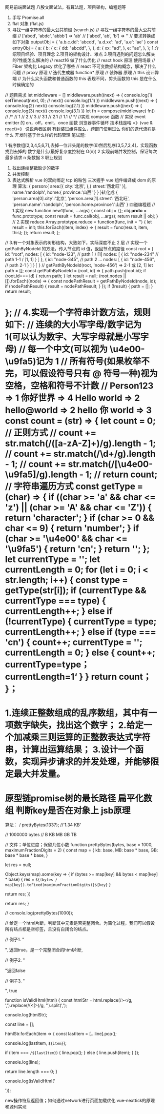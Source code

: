 网易前端面试题
八股文面试法。有算法题，项目架构，编程题等
1. 手写 Promise.all
2. flat 对象 (flat.js)
3. 寻找一组字符串的最大公共前缀 (search.js) // 寻找一组字符串的最大公共前缀
// ['abcd', 'abdc', 'abbb'] => 'ab'
// ['abcd', 'ab', 'b'] => ''
// 要求转换成如下对象 outputObj = { 'a.b.c.dd': 'abcdd', 'a.d.xx': 'ad', 'a.e': 'ae' } const entryObj = {
a: {
b: {
c: {
dd: "abcdd", },
},
d: {
xx: "ad",
},
e: "ae",
},
};
1.介绍项目经验、项目理念 2.项目的架构设计、难点 3.项目遇到的问题怎么解决的?性能怎么解决的
// react16 做了什么优化
// react hook 原理 使用场景
// Fiber 架构比 Legacy 优化了哪些
// react 不可变数据结构概念，解决了什么问题
// proxy 原理
// 迭代生成器 function* 原理
// 装饰器 原理
// this 设计弊端
// 为什么尖头函数和普通函数的 this 表现不同，剪头函数的 this 是在什么时候确定的

// 题目需求
let middleware = [] middleware.push((next) => { console.log(1) setTimeout(next, 0);
// next()
console.log(1.1)
})
middleware.push((next) => { console.log(2)
next()
console.log(2.1)
})
middleware.push((next) => { console.log(3)
next()
console.log(3.1)
})
let fn = compose(middleware) fn()
// /*
// 1
// 2
// 3
// 3.1
// 2.1
// 1.1
// */
//实现 compose 函数
// 实现 event emitter 的 on，off，emit，once 函数 浏览器事件循环
技术栈是啥 =》(vue & react)=》 说说两者区别 有封装过组件库么，跨部门使用过么 你们的迭代流程是什么 开发时基于什么样的代码管理
笔试题:

1 有序数组[2,3,4,5,6,7],去掉一位非头尾的数字(6)然后乱序[3,5,7,2,4]，实现函数找到去掉的 数字是什么(最好复杂度控制在 O(n))
2 实现前端并发控制，保证每次最多请求 n 条数据
3 职业规划
1. 找出连续整数缺少的数字
2. 并发控制
3. 表达式解析
vue 的双向绑定 tcp 的粘包 三次握手 vue 组件编译成 dom 的原理 算法:
{
person:{
area:[{
city:'北京',
},{
street:'西北旺'
}],
name:'randolph',
home:{
province:'山西'
}
}
}转化成
{
'person.area[0].city':'北京', 'person.area[1].street':'西北旺', 'person.name':'randolph', 'person.home.province':'山西'
}
四道编程题
// 1.实现 new
function new1(func, ...args) {
const obj = {};
obj.__proto__ = func.prototype;
const result = func.call(obj, ...args);
return result || obj;
}
// 2.实现 reduce
Array.prototype.reduce = function(func, init = '') { let result = init;
this.forEach((item, index) => {
result = func(result, item, this);
});
return result;
};

// 3.有一个对象表示的树形结构，大致如下，实际深度不止 2 层
// 实现一个 getPathByNodeId 的方法，传入节点的 id 值，返回节点的路径 const root = {
id: "root",
nodes: [
{
id: "node-123", // path 1 / [1]
nodes: [
{
id: "node-234" // path 1-1 / [1, 1]
}
]
},
{
id: "node-345", // path 2 ...
nodes: [
{
id: "node-456", // path 2-1
}
]
}
]
}
// getPathByNodeId(root, 'node-456’) => 2-1 或 [2, 1]
let path = [];
const getPathByNodeId = (root, id) => { path.push(root.id);
if (root.id=== id) {
return path;
}
let result = null;
(root.nodes || []).forEach((node) => {
const nodePathResult = getPathByNodeId(node, id); if (nodePathResult) {
result = nodePathResult;
}
});
if (!result) {
path = [];
}
return result;

};
// 4.实现一个字符串计数方法，规则如下:
// 连续的大小写字母/数字记为 1(可以认为数字、大写字母就是小写字母)
// 每一个中文(可以视为 \u4e00-\u9fa5)记为 1
// 所有符号(如果枚举不完，可以假设符号只有 @ 符号一种)视为空格，空格和符号不计数 // Person123 => 1 你好世界 => 4 Hello world => 2 hello@world => 2 hello 你 world => 3
const count = (str) => {
let count = 0;
// 正则方式
// count += str.match(/([a-zA-Z]+)/g).length - 1; // count += str.match(/\d+/g).length - 1;
// count += str.match(/[\u4e00-\u9fa5]/g).length - 1; // return count;
// 字符串遍历方式
const getType = (char) => {
if ((char >= 'a' && char <= 'z') || (char >= 'A' && char <= 'Z')) { return 'character';
}
if (char >= 0 && char <= 9) {
return 'number';
}
if (char >= '\u4e00' && char <= '\u9fa5') { return 'cn';
}
return '';
};
let currentType = '';
let currentLength = 0;
for (let i = 0; i < str.length; i++) {
const type = getType(str[i]);
if (currentType && currentType === type) { currentLength++;
} else if (!currentType) {
currentType = type;
currentLength++;
} else if (type === 'cn') {
count++;
currentType = '';
currentLength = 0;
} else {
count++;
currentType=type；
currentLength=1‘
}
}
return count；
}；
===============================
1.连续正整数组成的乱序数组，其中有一项数字缺失，找出这个数字；
2.给定一个加减乘三则运算的正整数表达式字符串，计算出运算结果；
3.设计一个函数，实现异步请求的并发处理，并能够限定最大并发量。
===============================
原型链promise树的最长路径  扁平化数组  判断key是否在对象上
jsb原理
===============================
算法：
/ prettyBytes(1337); //'1.34 KB'

// 1000000 bytes
// B KB MB GB TB

// 文件；单位进度；保留几位小数
function prettyBytes(bytes, base = 1000, maximumFractionDigits = 2) {
const map = {
kb: base,
MB: base * base,
GB: base * base * base,
}

let res = null;

Object.keys(map).some(key => {
if (bytes >= map[key] && bytes < map[key] * base) {
res = `${(bytes / map[key]).toFixed(maximumFractionDigits)}${key}`
}

return res;
})

return res;
}

// console.log(prettyBytes(1000));

// 给定一个html片断，判断其中元素是否完整闭合。为简化过程，我们可以假设所有结点都是空标签，且没有自闭合的结点。

// 例子1.  "<div><a></a ></div>", 返回true，是一个完整闭合的html片断,

// 例子2. "<div><span></div></span>"返回false

// 例子3. "<div><div><em></em></div><p></p ></div>", true

function isValidHtml(html) {
const htmlStr = html.replace(/></g, ',').replace(/(<|>)/g, '').split(',');

console.log(htmlStr);

const line = [];

htmlStr.forEach(item => {
const lastItem = [...line].pop();

console.log(lastItem, `${item}`);

if (item === `/${lastItem}`) {
line.pop();
} else {
line.push(item);
}
});

console.log(line);

return line.length === 0;
}

console.log(isValidHtml('<div><a></a ></div>'));

new操作符及返回值；如何通过network进行页面加载优化
vue-nexttick的原理和源码实现
